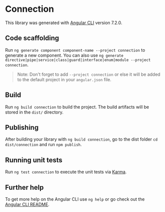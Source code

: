 # Connection

This library was generated with [Angular CLI](https://github.com/angular/angular-cli) version 7.2.0.

## Code scaffolding

Run `ng generate component component-name --project connection` to generate a new component. You can also use `ng generate directive|pipe|service|class|guard|interface|enum|module --project connection`.
> Note: Don't forget to add `--project connection` or else it will be added to the default project in your `angular.json` file. 

## Build

Run `ng build connection` to build the project. The build artifacts will be stored in the `dist/` directory.

## Publishing

After building your library with `ng build connection`, go to the dist folder `cd dist/connection` and run `npm publish`.

## Running unit tests

Run `ng test connection` to execute the unit tests via [Karma](https://karma-runner.github.io).

## Further help

To get more help on the Angular CLI use `ng help` or go check out the [Angular CLI README](https://github.com/angular/angular-cli/blob/master/README.md).
